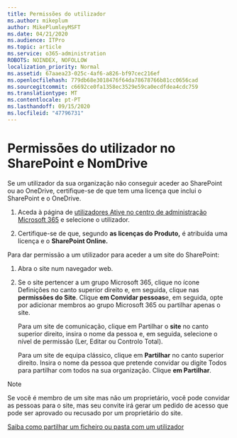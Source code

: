 ```yaml
---
title: Permissões do utilizador
ms.author: mikeplum
author: MikePlumleyMSFT
ms.date: 04/21/2020
ms.audience: ITPro
ms.topic: article
ms.service: o365-administration
ROBOTS: NOINDEX, NOFOLLOW
localization_priority: Normal
ms.assetid: 67aaea23-025c-4af6-a826-bf97cec216ef
ms.openlocfilehash: 779db68e3018476f64da78678766b81cc0656cad
ms.sourcegitcommit: c6692ce0fa1358ec3529e59ca0ecdfdea4cdc759
ms.translationtype: MT
ms.contentlocale: pt-PT
ms.lasthandoff: 09/15/2020
ms.locfileid: "47796731"
---
```

# <a name="user-permissions-in-sharepoint-and-onedrive"></a>Permissões do utilizador no SharePoint e NomDrive

Se um utilizador da sua organização não conseguir aceder ao SharePoint ou ao OneDrive, certifique-se de que tem uma licença que inclui o SharePoint e o OneDrive. 
  
1. Aceda à página de [utilizadores Ative no centro de administração Microsoft 365](https://portal.office.com/adminportal/home#/users) e selecione o utilizador. 
    
2. Certifique-se de que, segundo **as licenças do Produto,** é atribuída uma licença e o **SharePoint Online.** 
    
 Para dar permissão a um utilizador para aceder a um site do SharePoint: 
  
1. Abra o site num navegador web.
    
2. Se o site pertencer a um grupo Microsoft 365, clique no ícone Definições no canto superior direito e, em seguida, clique nas **permissões do Site**. Clique **em Convidar pessoas**e, em seguida, opte por adicionar membros ao grupo Microsoft 365 ou partilhar apenas o site. 
    
    Para um site de comunicação, clique em Partilhar o **site** no canto superior direito, insira o nome da pessoa e, em seguida, selecione o nível de permissão (Ler, Editar ou Controlo Total). 
    
    Para um site de equipa clássico, clique em **Partilhar** no canto superior direito. Insira o nome da pessoa que pretende convidar ou digite Todos para partilhar com todos na sua organização. Clique **em Partilhar**.
    
> [!NOTE]
> Se você é membro de um site mas não um proprietário, você pode convidar as pessoas para o site, mas seu convite irá gerar um pedido de acesso que pode ser aprovado ou recusado por um proprietário do site. 
  
[Saiba como partilhar um ficheiro ou pasta com um utilizador](https://go.microsoft.com/fwlink/?linkid=533408)
  


